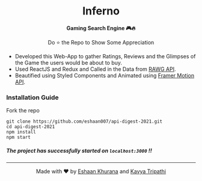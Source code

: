 <h1 align="center">Inferno</h1>
<p align="center"><b>Gaming Search Engine 🎮🔥</b></p>
<p align="center"> Do ⭐ the Repo to Show Some Appreciation </a></p>


- Developed this Web-App to gather Ratings, Reviews and the Glimpses of the Game the users would be about to buy. 
- Used ReactJS and Redux and Called in the Data from <a href="https://rawg.io/apidocs/">RAWG API</a>. 
- Beautified using Styled Components and Animated using <a href="https://www.framer.com/api/motion/">Framer Motion API</a>.

### Installation Guide

Fork the repo <br/>
```
git clone https://github.com/eshaan007/api-digest-2021.git
cd api-digest-2021
npm install 
npm start
```
##### The project has successfully started on `localhost:3000` !!

---
<p align="center"> Made with ❤️ by <a href="https://eshaankhurana.com">Eshaan Khurana</a> and <a href="https://github.com/kavyatripathi">Kavya Tripathi</a> </p>
